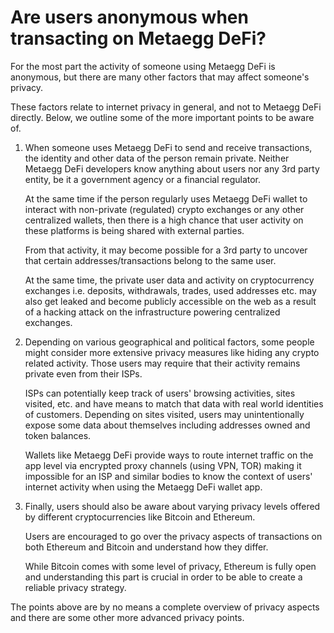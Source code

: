 # Are users anonymous when transacting on Metaegg DeFi?

For the most part the activity of someone using Metaegg DeFi is anonymous, but there are many other factors that may affect someone's privacy.

These factors relate to internet privacy in general, and not to Metaegg DeFi directly. Below, we outline some of the more important points to be aware of.

1. When someone uses Metaegg DeFi to send and receive transactions, the identity and other data of the person remain private. Neither Metaegg DeFi developers know anything about users nor any 3rd party entity, be it a government agency or a financial regulator.

   At the same time if the person regularly uses Metaegg DeFi wallet to interact with non-private (regulated) crypto exchanges or any other centralized wallets, then there is a high chance that user activity on these platforms is being shared with external parties.

   From that activity, it may become possible for a 3rd party to uncover that certain addresses/transactions belong to the same user.

   At the same time, the private user data and activity on cryptocurrency exchanges i.e. deposits, withdrawals, trades, used addresses etc. may also get leaked and become publicly accessible on the web as a result of a hacking attack on the infrastructure powering centralized exchanges.

2. Depending on various geographical and political factors, some people might consider more extensive privacy measures like hiding any crypto related activity. Those users may require that their activity remains private even from their ISPs.

   ISPs can potentially keep track of users' browsing activities, sites visited, etc. and have means to match that data with real world identities of customers. Depending on sites visited, users may unintentionally expose some data about themselves including addresses owned and token balances.

   Wallets like Metaegg DeFi provide ways to route internet traffic on the app level via encrypted proxy channels (using VPN, TOR) making it impossible for an ISP and similar bodies to know the context of users' internet activity when using the Metaegg DeFi wallet app.

3. Finally, users should also be aware about varying privacy levels offered by different cryptocurrencies like Bitcoin and Ethereum.

   Users are encouraged to go over the privacy aspects of transactions on both Ethereum and Bitcoin and understand how they differ.

   While Bitcoin comes with some level of privacy, Ethereum is fully open and understanding this part is crucial in order to be able to create a reliable privacy strategy.

The points above are by no means a complete overview of privacy aspects and there are some other more advanced privacy points.
